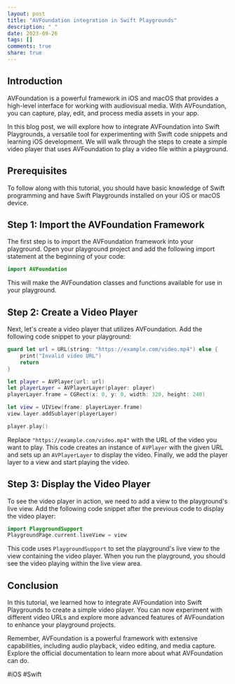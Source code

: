 ```yaml
---
layout: post
title: "AVFoundation integration in Swift Playgrounds"
description: " "
date: 2023-09-26
tags: []
comments: true
share: true
---
```


## Introduction

AVFoundation is a powerful framework in iOS and macOS that provides a high-level interface for working with audiovisual media. With AVFoundation, you can capture, play, edit, and process media assets in your app.

In this blog post, we will explore how to integrate AVFoundation into Swift Playgrounds, a versatile tool for experimenting with Swift code snippets and learning iOS development. We will walk through the steps to create a simple video player that uses AVFoundation to play a video file within a playground.

## Prerequisites

To follow along with this tutorial, you should have basic knowledge of Swift programming and have Swift Playgrounds installed on your iOS or macOS device.

## Step 1: Import the AVFoundation Framework

The first step is to import the AVFoundation framework into your playground. Open your playground project and add the following import statement at the beginning of your code:

```swift
import AVFoundation
```

This will make the AVFoundation classes and functions available for use in your playground.

## Step 2: Create a Video Player

Next, let's create a video player that utilizes AVFoundation. Add the following code snippet to your playground:

```swift
guard let url = URL(string: "https://example.com/video.mp4") else {
    print("Invalid video URL")
    return
}

let player = AVPlayer(url: url)
let playerLayer = AVPlayerLayer(player: player)
playerLayer.frame = CGRect(x: 0, y: 0, width: 320, height: 240)

let view = UIView(frame: playerLayer.frame)
view.layer.addSublayer(playerLayer)

player.play()
```

Replace `"https://example.com/video.mp4"` with the URL of the video you want to play. This code creates an instance of `AVPlayer` with the given URL and sets up an `AVPlayerLayer` to display the video. Finally, we add the player layer to a view and start playing the video.

## Step 3: Display the Video Player

To see the video player in action, we need to add a view to the playground's live view. Add the following code snippet after the previous code to display the video player:

```swift
import PlaygroundSupport
PlaygroundPage.current.liveView = view
```

This code uses `PlaygroundSupport` to set the playground's live view to the view containing the video player. When you run the playground, you should see the video playing within the live view area.

## Conclusion

In this tutorial, we learned how to integrate AVFoundation into Swift Playgrounds to create a simple video player. You can now experiment with different video URLs and explore more advanced features of AVFoundation to enhance your playground projects.

Remember, AVFoundation is a powerful framework with extensive capabilities, including audio playback, video editing, and media capture. Explore the official documentation to learn more about what AVFoundation can do.

#iOS #Swift